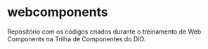 # webcomponents
Repositório com os códigos criados durante o treinamento de Web Components na Trilha de Componentes do DIO.
